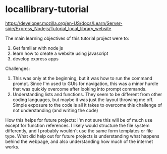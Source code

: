 # locallibrary-tutorial
https://developer.mozilla.org/en-US/docs/Learn/Server-side/Express_Nodejs/Tutorial_local_library_website

The main learning objectives of this tutorial project were to:
1. Get familiar with node js
2. learn how to create a website using javascript
3. develop express apps

Challenges:
1. This was only at the beginning, but it was how to run the command prompt. Since I'm used to GUIs for navigation, this was a minor hurdle that was quickly overcome after looking into prompt commands.
2. Understanding lists and functions. They seem to be different from other coding languages, but maybe it was just the layout throwing me off. Simple exposure to the code is all it takes to overcome this challenge of not understanding (and writing the code)

How this helps for future projects:
I'm not sure this will be of much use except for function references. I likely would structure the file system differently, and I probably wouldn't use the same form templates or file type. What did help out for future projects is understanding what happens behind the webpage, and also understanding how much of the internet works.
